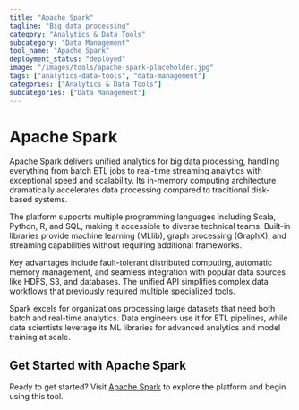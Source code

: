 ```yaml
---
title: "Apache Spark"
tagline: "Big data processing"
category: "Analytics & Data Tools"
subcategory: "Data Management"
tool_name: "Apache Spark"
deployment_status: "deployed"
image: "/images/tools/apache-spark-placeholder.jpg"
tags: ["analytics-data-tools", "data-management"]
categories: ["Analytics & Data Tools"]
subcategories: ["Data Management"]
---
```


# Apache Spark

Apache Spark delivers unified analytics for big data processing, handling everything from batch ETL jobs to real-time streaming analytics with exceptional speed and scalability. Its in-memory computing architecture dramatically accelerates data processing compared to traditional disk-based systems.

The platform supports multiple programming languages including Scala, Python, R, and SQL, making it accessible to diverse technical teams. Built-in libraries provide machine learning (MLlib), graph processing (GraphX), and streaming capabilities without requiring additional frameworks.

Key advantages include fault-tolerant distributed computing, automatic memory management, and seamless integration with popular data sources like HDFS, S3, and databases. The unified API simplifies complex data workflows that previously required multiple specialized tools.

Spark excels for organizations processing large datasets that need both batch and real-time analytics. Data engineers use it for ETL pipelines, while data scientists leverage its ML libraries for advanced analytics and model training at scale.
## Get Started with Apache Spark

Ready to get started? Visit [Apache Spark](https://apachespark.com) to explore the platform and begin using this tool.

